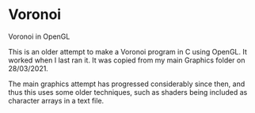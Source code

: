 # Voronoi
Voronoi in OpenGL


This is an older attempt to make a Voronoi program in C using OpenGL. It worked when I last ran it. It was copied from my main Graphics folder on 28/03/2021.

The main graphics attempt has progressed considerably since then, and thus this uses some older techniques, such as shaders being included as character arrays in a text file.
